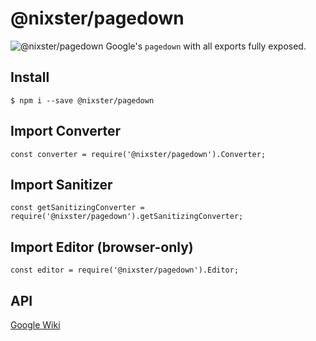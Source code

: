 # @nixster/pagedown
![@nixster/pagedown](https://img.shields.io/badge/@nixster-pagedown-blue.svg)
Google's ```pagedown``` with all exports fully exposed.

## Install
```$ npm i --save @nixster/pagedown```

## Import Converter
```const converter = require('@nixster/pagedown').Converter;```

## Import Sanitizer
```const getSanitizingConverter = require('@nixster/pagedown').getSanitizingConverter;```

## Import Editor (browser-only)
```const editor = require('@nixster/pagedown').Editor;```

## API
[Google Wiki](https://code.google.com/archive/p/pagedown/wikis/PageDown.wiki)
